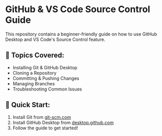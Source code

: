 # GitHub & VS Code Source Control Guide

This repository contains a beginner-friendly guide on how to use GitHub Desktop and VS Code's Source Control feature.

## 📌 Topics Covered:
- Installing Git & GitHub Desktop
- Cloning a Repository
- Committing & Pushing Changes
- Managing Branches
- Troubleshooting Common Issues

## 🔗 Quick Start:
1. Install Git from [git-scm.com](https://git-scm.com/)
2. Install GitHub Desktop from [desktop.github.com](https://desktop.github.com/)
3. Follow the guide to get started!
